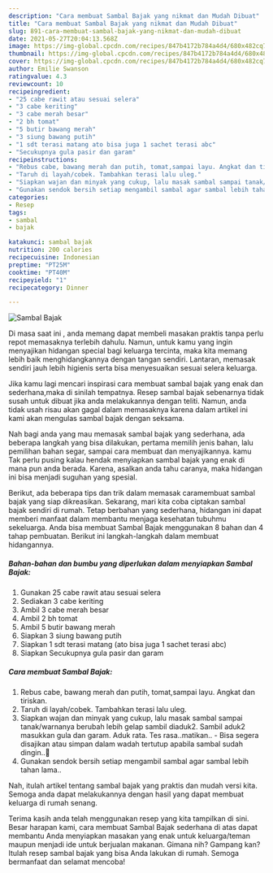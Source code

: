 ```yaml
---
description: "Cara membuat Sambal Bajak yang nikmat dan Mudah Dibuat"
title: "Cara membuat Sambal Bajak yang nikmat dan Mudah Dibuat"
slug: 891-cara-membuat-sambal-bajak-yang-nikmat-dan-mudah-dibuat
date: 2021-05-27T20:04:13.568Z
image: https://img-global.cpcdn.com/recipes/847b4172b784a4d4/680x482cq70/sambal-bajak-foto-resep-utama.jpg
thumbnail: https://img-global.cpcdn.com/recipes/847b4172b784a4d4/680x482cq70/sambal-bajak-foto-resep-utama.jpg
cover: https://img-global.cpcdn.com/recipes/847b4172b784a4d4/680x482cq70/sambal-bajak-foto-resep-utama.jpg
author: Emilie Swanson
ratingvalue: 4.3
reviewcount: 10
recipeingredient:
- "25 cabe rawit atau sesuai selera"
- "3 cabe keriting"
- "3 cabe merah besar"
- "2 bh tomat"
- "5 butir bawang merah"
- "3 siung bawang putih"
- "1 sdt terasi matang ato bisa juga 1 sachet terasi abc"
- "Secukupnya gula pasir dan garam"
recipeinstructions:
- "Rebus cabe, bawang merah dan putih, tomat,sampai layu. Angkat dan tiriskan."
- "Taruh di layah/cobek. Tambahkan terasi lalu uleg."
- "Siapkan wajan dan minyak yang cukup, lalu masak sambal sampai tanak/warnanya berubah lebih gelap sambil diaduk2. Sambil aduk2 masukkan gula dan garam. Aduk rata. Tes rasa..matikan.. Bisa segera disajikan atau simpan dalam wadah tertutup apabila sambal sudah dingin..🤤"
- "Gunakan sendok bersih setiap mengambil sambal agar sambal lebih tahan lama.."
categories:
- Resep
tags:
- sambal
- bajak

katakunci: sambal bajak 
nutrition: 200 calories
recipecuisine: Indonesian
preptime: "PT25M"
cooktime: "PT40M"
recipeyield: "1"
recipecategory: Dinner

---
```



![Sambal Bajak](https://img-global.cpcdn.com/recipes/847b4172b784a4d4/680x482cq70/sambal-bajak-foto-resep-utama.jpg)

Di masa  saat ini , anda memang dapat membeli masakan praktis tanpa perlu repot memasaknya terlebih dahulu. Namun, untuk kamu yang ingin menyajikan hidangan special bagi keluarga tercinta, maka kita memang lebih baik menghidangkannya dengan tangan sendiri. Lantaran, memasak sendiri jauh lebih higienis serta bisa menyesuaikan sesuai selera keluarga.

Jika kamu lagi mencari inspirasi cara membuat sambal bajak yang enak dan sederhana,maka di sinilah tempatnya. Resep sambal bajak  sebenarnya tidak susah untuk dibuat jika anda melakukannya dengan teliti. Namun, anda tidak usah risau akan gagal dalam memasaknya 
karena dalam artikel ini kami akan mengulas sambal bajak dengan seksama.  



Nah bagi anda yang mau memasak sambal bajak yang sederhana, ada beberapa langkah yang bisa dilakukan, pertama memilih jenis bahan, lalu pemilihan bahan segar, sampai cara membuat dan menyajikannya. kamu Tak perlu pusing kalau hendak menyiapkan sambal bajak yang enak di mana pun anda berada. Karena, asalkan anda  tahu caranya, maka hidangan ini bisa menjadi suguhan yang spesial.

Berikut, ada beberapa tips dan trik dalam memasak caramembuat sambal bajak yang siap dikreasikan. Sekarang, mari kita coba ciptakan sambal bajak sendiri di rumah. Tetap berbahan yang sederhana, hidangan ini dapat memberi manfaat dalam membantu menjaga kesehatan tubuhmu sekeluarga. Anda bisa membuat Sambal Bajak menggunakan 8 bahan dan 4 tahap pembuatan. Berikut ini langkah-langkah dalam membuat hidangannya.

<!--inarticleads1-->

##### Bahan-bahan dan bumbu yang diperlukan dalam menyiapkan Sambal Bajak:

1. Gunakan 25 cabe rawit atau sesuai selera
1. Sediakan 3 cabe keriting
1. Ambil 3 cabe merah besar
1. Ambil 2 bh tomat
1. Ambil 5 butir bawang merah
1. Siapkan 3 siung bawang putih
1. Siapkan 1 sdt terasi matang (ato bisa juga 1 sachet terasi abc)
1. Siapkan Secukupnya gula pasir dan garam




<!--inarticleads2-->

##### Cara membuat Sambal Bajak:

1. Rebus cabe, bawang merah dan putih, tomat,sampai layu. Angkat dan tiriskan.
1. Taruh di layah/cobek. Tambahkan terasi lalu uleg.
1. Siapkan wajan dan minyak yang cukup, lalu masak sambal sampai tanak/warnanya berubah lebih gelap sambil diaduk2. Sambil aduk2 masukkan gula dan garam. Aduk rata. Tes rasa..matikan.. - Bisa segera disajikan atau simpan dalam wadah tertutup apabila sambal sudah dingin..🤤
1. Gunakan sendok bersih setiap mengambil sambal agar sambal lebih tahan lama..




Nah, itulah artikel tentang  sambal bajak  yang praktis dan mudah versi kita. Semoga anda dapat melakukannya dengan hasil yang dapat membuat keluarga di rumah senang. 

Terima kasih anda telah menggunakan resep yang kita tampilkan di sini. Besar harapan kami, cara membuat  Sambal Bajak sederhana di atas dapat membantu Anda menyiapkan masakan yang enak untuk keluarga/teman maupun menjadi ide untuk berjualan makanan. Gimana nih? Gampang kan? Itulah resep sambal bajak yang bisa Anda lakukan di rumah. Semoga bermanfaat dan selamat mencoba!

